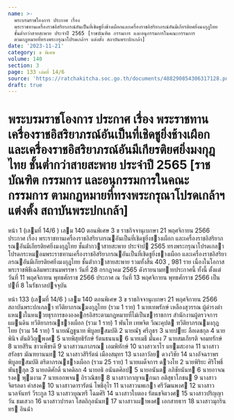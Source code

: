 ```yaml
---
name: >-
  พระบรมราชโองการ ประกาศ เรื่อง
  พระราชทานเครื่องราชอิสริยาภรณ์อันเป็นที่เชิดชูยิ่งช้างเผือกและเครื่องราชอิสริยาภรณ์อันมีเกียรติยศยิ่งมงกุฎไทย
  ชั้นต่ำกว่าสายสะพาย ประจำปี 2565 [ราชบัณฑิต กรรมการ และอนุกรรมการในคณะกรรมการ
  ตามกฎหมายที่ทรงพระกรุณาโปรดเกล้าฯ แต่งตั้ง สถาบันพระปกเกล้า]
date: '2023-11-21'
category: ข พิเศษ
volume: 140
section: 3
page: 133 เล่มที่ 14/6
source: 'https://ratchakitcha.soc.go.th/documents/488290854306317128.pdf'
draft: true
---
```


# พระบรมราชโองการ ประกาศ เรื่อง พระราชทานเครื่องราชอิสริยาภรณ์อันเป็นที่เชิดชูยิ่งช้างเผือกและเครื่องราชอิสริยาภรณ์อันมีเกียรติยศยิ่งมงกุฎไทย ชั้นต่ำกว่าสายสะพาย ประจำปี 2565 [ราชบัณฑิต กรรมการ และอนุกรรมการในคณะกรรมการ ตามกฎหมายที่ทรงพระกรุณาโปรดเกล้าฯ แต่งตั้ง สถาบันพระปกเกล้า]

หน้า 1 (เลมที่ 14/6 ) เลม 140 ตอนพิเศษ 3 ข ราชกิจจานุเบกษา 21 พฤศจิกายน 2566 ประกาศ เรื่อง พระราชทานเครื่องราชอิสริยาภรณอันเป็นที่เชิดชูยิ่งชางเผือก และเครื่องราชอิสริยาภรณอันมีเกียรติยศยิ่งมงกุฎไทย ชั้นต่ํากวาสายสะพาย ประจําป 2565 ทรงพระกรุณาโปรดเกลาโปรดกระหมอมพระราชทานเครื่องราชอิสริยาภรณอันเป็นที่เชิดชูยิ่งชางเผือก และเครื่องราชอิสริยาภรณอันมีเกียรติยศยิ่งมงกุฎไทย ชั้นต่ํากวาสายสะพาย รวมทั้งสิ้น 403 , 981 ราย เนื่องในโอกาสพระราชพิธีเฉลิมพระชนมพรรษา วันที่ 28 กรกฎาคม 2565 ดังรายนามทายประกาศนี้ ทั้งนี้ ตั้งแต่วันที่ 11 พฤศจิกายน พุทธศักราช 2566 ประกาศ ณ วันที่ 13 พฤศจิกายน พุทธศักราช 2566 เป็นปที่ 8 ในรัชกาลปจจุบัน

หน้า 133 (เลมที่ 14/6 ) เลม 140 ตอนพิเศษ 3 ข ราชกิจจานุเบกษา 21 พฤศจิกายน 2566 สถาบันพระปกเกลา ทวีติยาภรณมงกุฎไทย (รวม 1 ราย) 1 นายเทพรักษ์ เหลืองสุวรรณ ผู้ดํารงตําแหนงในหนวยธุรการขององคกรอิสระตามกฎหมายที่ไม่เป็นขาราชการ สํานักงานผู้ตรวจการแผนดิน ทวีติยาภรณชางเผือก (รวม 1 ราย) 1 พันโท เทพจิต วีณะคุปต ทวีติยาภรณมงกุฎไทย (รวม 14 ราย) 1 นายณัฎชูนาท พิบูลยสมบัติ 2 นายณัฐ ศรีภูธร 3 นายปยะ ลือเดชกุล 4 นายพินิจ ตันติวิญูพงศ 5 นายพิสุทธิรักษ์ รัตนธนนน 6 นายเมธี มั่นคง 7 นายสมเกียรติ จอมทรักษ์ 8 นายสิริน ชาวเพ็ชรดี 9 นางสาวนภาภรณ เอมพิทักษ์ 10 นางสาวเรไร แยมสะอาด 11 นางสาวสรัลธร มัณฑยานนท 12 นางสาวสิริรัตน์ เมืองสมุทร 13 นางลาวัลย ดวงวิชัย 14 นางอัจฉราพร พิบูลยสมบัติ ตริตาภรณชางเผือก (รวม 25 ราย) 1 นายเผด็จการ ดวงโท 2 นายพิริยะ ศิริโพธิ์พันธุกุล 3 นายอดิศักดิ์ นาคดิลก 4 นายอธิ อนันตศิลป 5 นายอนันต อภิชัยนันท 6 นายอาจณรงค พุมงาม 7 นายเอกพจน ถิรวณิชย 8 นางสาวกาญจนกนก อติสุธาโภชน 9 นางสาวจิตรลดา คําสงค 10 นางสาวดารารัตน์ โพธิ์อุไร 11 นางสาวนพเกา ศรีวัฒนพงศ 12 นางสาวนวลจันทร์ วีระกูล 13 นางสาวบุณฑรี โฉมศิริ 14 นางสาวใบตอง รัตนขจิตวงศ 15 นางสาวปริญญาวัน ชมเสวก 16 นางสาวปารดา โสตถิกุลนันท 17 นางสาวเผาพงศ เอกสายธาร 18 นางสาวมุกรินทร อินฉ่ํา
